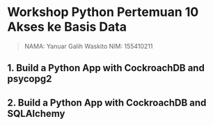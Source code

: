 # Workshop Python Pertemuan 10 Akses ke Basis Data

> NAMA: Yanuar Galih Waskito
> NIM: 155410211

## 1. Build a Python App with CockroachDB and psycopg2

## 2. Build a Python App with CockroachDB and SQLAlchemy
